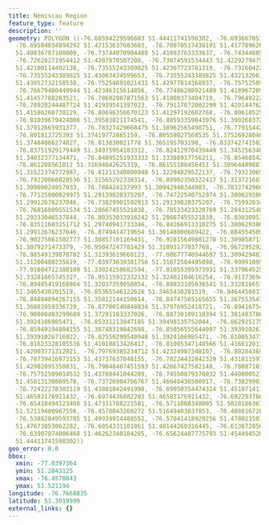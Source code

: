 ```yaml
---
title: Némiscau Region
feature_type: feature
description: ''
geometry: POLYGON ((-76.68594229596603 51.44411741598302, -76.69366705792793 51.43523615850716,
  -76.69504034894292 51.42153637603603, -76.70070517438191 51.41778962660605, -76.7199312485981
  51.40836787108008, -76.73744070904488 51.41093763333637, -76.74344885723738 51.41511318896803,
  -76.72628271954412 51.4207870507208, -76.73074591534443 51.42292794759917, -76.73761237042118
  51.42100114492138, -76.73555243389825 51.42367723781319, -76.73160422222868 51.42870786824164,
  -76.73555243389825 51.43063434599653, -76.73555243389825 51.43213266142669, -76.74791205303677
  51.43052732158538, -76.75254691021431 51.42977814368937, -76.75752509014532 51.43020624684829,
  -76.76679480449944 51.42346315614856, -76.77486288921489 51.41896720952223, -76.78293097393033
  51.41457788263521, -76.78602087871563 51.41800373484719, -76.79649222270844 51.41479200592021,
  -76.78928244487724 51.41939541397023, -76.79117072002299 51.42014476210119, -76.79958212749284
  51.41586260730229, -76.80696356670123 51.41297192602768, -76.80610525981608 51.40644045460627,
  -76.81039679424006 51.39583821174541, -76.80593359843976 51.39026837239435, -76.79460394756272
  51.37912665931377, -76.78327429668475 51.38962565498751, -76.77915442363887 51.38169806463474,
  -76.801813725393 51.37419772865159, -76.80559027568535 51.3752692804633, -76.813830021778
  51.37484066274827, -76.813830021778 51.365195703198, -76.83374274150214 51.35790705296457,
  -76.83751929179449 51.34975954183312, -76.82412970439449 51.34525634826017, -76.825846318163
  51.34032377134471, -76.84095251933333 51.33388917756211, -76.85468542948774 51.32659554604865,
  -76.861208561811 51.31694042625319, -76.86155188456451 51.3096440988797, -76.8272196091789
  51.31522374772987, -76.81211340800948 51.32294829522137, -76.79323065654683 51.31951532359363,
  -76.79220068828536 51.31565292338314, -76.80902350322417 51.31372160132693, -76.79838049785506
  51.30900024957933, -76.788424137993 51.30942948344983, -76.78327429668475 51.29719474468668,
  -76.77125800029975 51.29139820375207, -76.74722540752974 51.30062938657594, -76.73829901592913
  51.29912676237046, -76.73829901592913 51.29139820375207, -76.75992834942268 51.28581565782545,
  -76.76816809551534 51.28667455521838, -76.78533423320769 51.28431254873642, -76.78636420147006
  51.29333046537844, -76.80353033916242 51.28667455521838, -76.83030951396331 51.28517147423954,
  -76.83511603251712 51.29740941733346, -76.84266913310275 51.30062938657594, -76.85743201151863
  51.29912676237046, -76.8749414719654 51.30148800689422, -76.88455450907304 51.30513696406609,
  -76.90275061502777 51.30857101169431, -76.92815649881278 51.30985871330525, -76.93982947244426
  51.3079271473379, -76.95047247781429 51.31093177037768, -76.96729529275311 51.31071716097036,
  -76.98549139870782 51.31393619668123, -77.00677740944697 51.30942948344983, -77.03218329323195
  51.31200480235619, -77.03973639381756 51.31672584495098, -76.9999109543693 51.32015902534548,
  -77.01604712380109 51.33024250682594, -77.01055395973931 51.33796452516189, -76.98274481667694
  51.33281665745327, -76.95115912332132 51.32402104616254, -76.91373694315131 51.3212318415251,
  -76.89485419168864 51.32037359058854, -76.88833105936541 51.33281665745327, -76.88936102762688
  51.3465430201519, -76.85365546122628 51.3465430201519, -76.84644568339509 51.35040281907602,
  -76.84884894267155 51.35812144158614, -76.84747565165655 51.3675535475934, -76.8598352707951
  51.36883959336729, -76.87700140848834 51.37976952418721, -76.89416754618161 51.36733920311971,
  -76.90000403299689 51.37291183337026, -76.88730109110394 51.3814837863753, -76.86979163065718
  51.3924106985471, -76.85331213847185 51.39498135752044, -76.8629251755804 51.38791169776437,
  -76.85949194804155 51.38748319842698, -76.85056555644097 51.39391026716922, -76.83992255107184
  51.39391026716922, -76.82550299540948 51.3924106985471, -76.81005347148566 51.40804664064351,
  -76.81623328105536 51.41018813426417, -76.81005347148566 51.41661201335182, -76.80902350322417
  51.42003771312021, -76.79769385234712 51.42324907348107, -76.80284369365447 51.43245372262595,
  -76.78739416973153 51.43737637848155, -76.78224432842329 51.43181159797115, -76.79185736553181
  51.42902895350831, -76.79048407451593 51.42667427582148, -76.78087103740829 51.42817272111661,
  -76.75752509014532 51.43780441044289, -76.74550879376032 51.44080052186819, -76.7513452805765
  51.45813130869578, -76.73726904766767 51.46048436500917, -76.73829901592913 51.44251249729927,
  -76.72422278302119 51.43801842491998, -76.69950354474324 51.45107141186754, -76.70465338605149
  51.46583176911432, -76.6974436082203 51.46583176911432, -76.69229376691204 51.45321088984372,
  -76.65418494123408 51.47331708221581, -76.5711008348005 51.5028186367108, -76.53745520492285
  51.52119400967556, -76.4578043260272 51.51649403837853, -76.48801672836693 51.49726183220177,
  -76.53882849593785 51.49939914488552, -76.57041418929256 51.47802150761399, -76.59307349104758
  51.47673853062282, -76.6054331101861 51.48144260316445, -76.61367285627875 51.47117854664115,
  -76.63907874006468 51.46262340184265, -76.65624487775793 51.45449452850387, -76.68594229596603
  51.44411741598302))
geo_error: 0.0
bbox:
  xmin: -77.0397364
  ymin: 51.2843125
  xmax: -76.4578043
  ymax: 51.521194
longitude: -76.7668835
latitude: 51.3919999
external_links: {}
---
```

